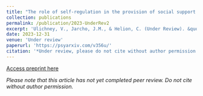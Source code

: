 ```yaml
---
title: "The role of self-regulation in the provision of social support."
collection: publications
permalink: /publication/2023-UnderRev2
excerpt: 'Ulichney, V., Jarcho, J.M., & Helion, C. (Under Review). &quot; The role of self-regulation in the provision of social support. &quot; <i>Under Review</i>.'
date: 2023-12-31
venue: 'Under review'
paperurl: 'https://psyarxiv.com/v356u/'
citation: '*Under review, please do not cite without author permission.* Ulichney, V., Jarcho, J.M., & Helion, C. (Under Review). &quot; The role of self-regulation in the provision of social support. &quot; <i>Under Review</i>.'
---
```


[Access preprint here](https://psyarxiv.com/v356u/)

*Please note that this article has not yet completed peer review. Do not cite without author permission.*
